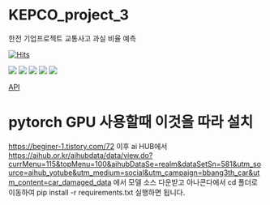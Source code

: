 # KEPCO_project_3
한전 기업프로젝트 교통사고 과실 비율 예측 


[![Hits](https://hits.seeyoufarm.com/api/count/incr/badge.svg?url=https%3A%2F%2Fgithub.com%2FSHINSUNGH%2FPython_for_study&count_bg=%23255694&title_bg=%23555555&icon=python.svg&icon_color=%23479768&title=Welcome_for_students&edge_flat=false)](https://hits.seeyoufarm.com)





<img src="https://img.shields.io/badge/PyTorch-EE4C2C?style=for-the-badge&logo=PyTorch&logoColor=white">       <img src="https://img.shields.io/badge/Python-3776AB?style=for-the-badge&logo=Python&logoColor=white">       <img src="https://img.shields.io/badge/mysql-4479A1?style=for-the-badge&logo=mysql&logoColor=white">       <img src="https://img.shields.io/badge/github-181717?style=for-the-badge&logo=github&logoColor=white">       <img src="https://img.shields.io/badge/git-F05032?style=for-the-badge&logo=git&logoColor=white">

[API](https://docs.python.org/ko/3.9/library/index.html)

# pytorch GPU 사용할때 이것을 따라 설치 
https://beginer-1.tistory.com/72
이후 ai HUB에서 
https://aihub.or.kr/aihubdata/data/view.do?currMenu=115&topMenu=100&aihubDataSe=realm&dataSetSn=581&utm_source=aihub_yotube&utm_medium=social&utm_campaign=bbang3th_car&utm_content=car_damaged_data
에서 모델 소스 다운받고 
아나콘다에서 cd 폴더로 이동하여
pip install -r requirements.txt
실행하면 됩니다. 